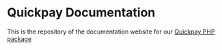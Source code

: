 # Quickpay Documentation

This is the repository of the documentation website for
our [Quickpay PHP package](https://github.com/TypoConsult/quickpay)
